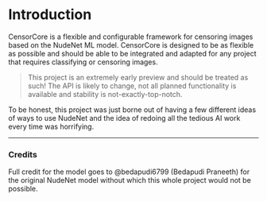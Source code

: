 # Introduction

CensorCore is a flexible and configurable framework for censoring images based on the NudeNet ML model. CensorCore is designed to be as flexible as possible and should be able to be integrated and adapted for any project that requires classifying or censoring images.

> This project is an extremely early preview and should be treated as such! The API is likely to change, not all planned functionality is available and stability is not-exactly-top-notch.

To be honest, this project was just borne out of having a few different ideas of ways to use NudeNet and the idea of redoing all the tedious AI work every time was horrifying.

---

### Credits

Full credit for the model goes to @bedapudi6799 (Bedapudi Praneeth) for the original NudeNet model without which this whole project would not be possible.